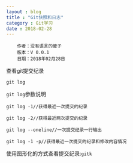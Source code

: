 ```yaml
---
layout : blog
title : "Git快照和日志"
category : Git学习
date : 2018-02-28
---
```


        作者：没有语言的傻子
        版本：V 0.0.1
        日期：2018年02月28日

<!-- more -->


查看git提交纪录
```
git log
```

```git log```参数说明
```
git log -1//获得最近一次提交的纪录
```
```
git log -2//获得最近两次提交的纪录
```
```
git log --oneline//一次提交纪录一行输出
```
```
git log -1 -p//获得最近一次提交的纪录和修改内容情况
```

使用图形化的方式查看提交纪录:```gitk```
